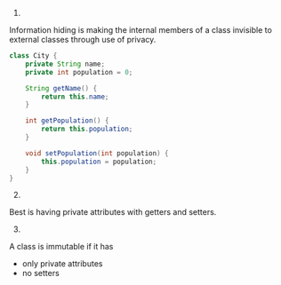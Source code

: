 1. 
Information hiding is making the internal members of a class invisible to external classes through use of privacy. 

```java 
class City {
    private String name; 
    private int population = 0; 

    String getName() {
        return this.name;
    }

    int getPopulation() {
        return this.population;
    }

    void setPopulation(int population) {
        this.population = population;
    }
}
``` 

2. 
Best is having private attributes with getters and setters. 

3. 
A class is immutable if it has 
* only private attributes 
* no setters 